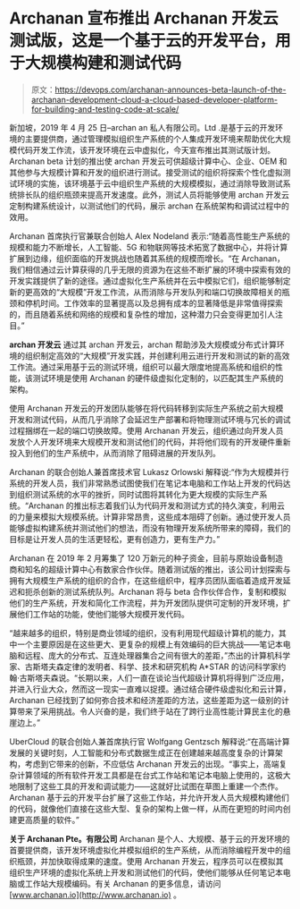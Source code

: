 # Archanan 宣布推出 Archanan 开发云测试版，这是一个基于云的开发平台，用于大规模构建和测试代码

> 原文：<https://devops.com/archanan-announces-beta-launch-of-the-archanan-development-cloud-a-cloud-based-developer-platform-for-building-and-testing-code-at-scale/>

新加坡，2019 年 4 月 25 日–archan an 私人有限公司。Ltd .是基于云的开发环境的主要提供商，通过管理模拟组织生产系统的个人集成开发环境来帮助优化大规模代码开发工作流，该开发环境在云中虚拟化，今天宣布推出其测试版计划。Archanan beta 计划的推出使 archan 开发云可供超级计算中心、企业、OEM 和其他参与大规模计算和开发的组织进行测试。接受测试的组织将探索个性化虚拟测试环境的实施，该环境基于云中组织生产系统的大规模模拟，通过消除导致测试系统排长队的组织瓶颈来提高开发速度。此外，测试人员将能够使用 archan 开发云定制构建系统设计，以测试他们的代码，展示 archan 在系统架构和调试过程中的效用。

Archanan 首席执行官兼联合创始人 Alex Nodeland 表示:“随着高性能生产系统的规模和能力不断增长，人工智能、5G 和物联网等技术拓宽了数据中心，并将计算扩展到边缘，组织面临的开发挑战也随着其系统的规模而增长。“在 Archanan，我们相信通过云计算获得的几乎无限的资源为在这些不断扩展的环境中探索有效的开发实践提供了新的途径。通过虚拟化生产系统并在云中模拟它们，组织能够制定新的更高效的“大规模”开发工作流，从而消除与开发队列和端口切换故障相关的瓶颈和停机时间。工作效率的显著提高以及总拥有成本的显著降低是非常值得探索的，而且随着系统和网络的规模和复杂性的增加，这种潜力只会变得更加引人注目。”

**archan 开发云**
通过其 archan 开发云，archan 帮助涉及大规模或分布式计算环境的组织制定高效的“大规模”开发实践，并创建利用云进行开发和测试的新的高效工作流。通过采用基于云的测试环境，组织可以最大限度地提高系统和组织的性能，该测试环境是使用 Archanan 的硬件级虚拟化定制的，以匹配其生产系统的架构。

使用 Archanan 开发云的开发团队能够在将代码转移到实际生产系统之前大规模开发和测试代码，从而几乎消除了会延迟生产部署和将物理测试环境与冗长的调试过程捆绑在一起的端口切换故障。使用 Archanan 开发云，组织通过向开发人员发放个人开发环境来大规模开发和测试他们的代码，并将他们现有的开发硬件重新投入到他们的生产系统中，从而消除了阻碍进展的开发队列。

Archanan 的联合创始人兼首席技术官 Lukasz Orlowski 解释说:“作为大规模并行系统的开发人员，我们非常熟悉试图使我们在笔记本电脑和工作站上开发的代码达到组织测试系统的水平的挫折，同时试图将其转化为更大规模的实际生产系统。“Archanan 的推出标志着我们认为代码开发和测试方式的持久演变，利用云的力量来模拟大规模系统。计算非常昂贵，这些成本阻碍了创新。通过使开发人员能够虚拟构建系统并测试他们的想法，而没有物理开发系统所带来的障碍，我们的目标是让开发人员的生活更轻松，更有创造力，更有生产力。”

Archanan 在 2019 年 2 月筹集了 120 万新元的种子资金，目前与原始设备制造商和知名的超级计算中心有数家合作伙伴。随着测试版的推出，该公司计划探索与拥有大规模生产系统的组织的合作，在这些组织中，程序员团队面临着造成开发延迟和扼杀创新的测试系统队列。Archanan 将与 beta 合作伙伴合作，复制和模拟他们的生产系统，开发和简化工作流程，并为开发团队提供可定制的开发环境，扩展他们工作站的功能，使他们能够大规模开发代码。

“越来越多的组织，特别是商业领域的组织，没有利用现代超级计算机的能力，其中一个主要原因是在这些更大、更复杂的规模上有效编码的巨大挑战——笔记本电脑和远程、庞大的分布式、互连处理器集合之间有很大的差距，”杰出的计算机科学家、古斯塔夫森定律的发明者、科学、技术和研究机构 A*STAR 的访问科学家约翰·古斯塔夫森说。“长期以来，人们一直在谈论当代超级计算机将得到广泛应用，并进入行业大众，然而这一现实一直难以捉摸。通过结合硬件级虚拟化和云计算，Archanan 已经找到了如何弥合技术和经济差距的方法，这些差距为这一级别的计算带来了采用挑战。令人兴奋的是，我们终于站在了跨行业高性能计算民主化的悬崖边上。”

UberCloud 的联合创始人兼首席执行官 Wolfgang Gentzsch 解释说:“在高端计算发展的关键时刻，人工智能和分布式数据生成正在创建越来越高度复杂的计算架构，考虑到它带来的创新，不应低估 Archanan 开发云的出现。“事实上，高端复杂计算领域的所有软件开发工具都是在台式工作站和笔记本电脑上使用的，这极大地限制了这些工具的开发和调试能力——这就好比试图在草图上重建一个杰作。Archanan 基于云的开发平台扩展了这些工作站，并允许开发人员大规模构建他们的代码，就像他们直接在这些大型、复杂的架构上做一样，从而在更短的时间内创建更高质量的软件。”

**关于 Archanan Pte。有限公司**
Archanan 是个人、大规模、基于云的开发环境的首要提供商，该开发环境虚拟化并模拟组织的生产系统，从而消除编程开发中的组织瓶颈，并加快取得成果的速度。使用 Archanan 开发云，程序员可以在模拟其组织生产环境的虚拟化系统上开发和测试他们的代码，使他们能够从任何笔记本电脑或工作站大规模编码。有关 Archanan 的更多信息，请访问 [www.archanan.io](http://www.archanan.io) 。